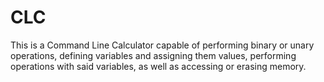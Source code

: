 # CLC
This is a Command Line Calculator capable of performing binary or unary operations, defining variables and assigning them values, performing operations with said variables, as well as accessing or erasing memory.
